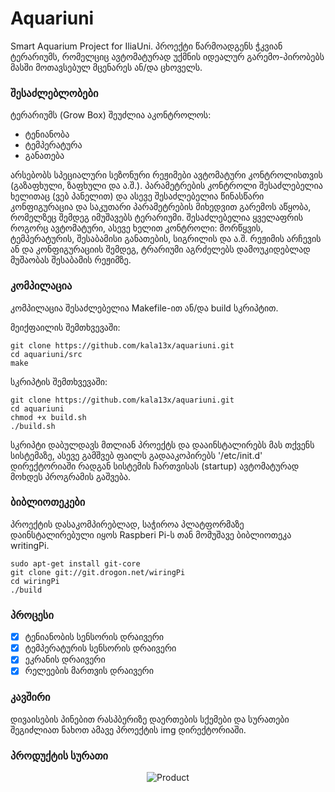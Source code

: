 # Aquariuni
Smart Aquarium Project for IliaUni.
პროექტი წარმოადგენს ჭკვიან ტერარიუმს, რომელციც ავტომატურად უქმნის იდეალურ გარემო-პირობებს მასში მოთავსებულ მცენარეს ან/და ცხოველს.

### შესაძლებლობები
ტერარიუმს (Grow Box) შეუძლია აკონტროლოს:
- ტენიანობა
- ტემპერატურა
- განათება

არსებობს სპეციალური სეზონური რეჟიმები ავტომატური კონტროლისთვის (გაზაფხული, ზაფხული და ა.შ.). პარამეტრების კონტროლი შესაძლებელია ხელითაც (ვებ პანელით) და ასევე შესაძლებელია წინასწარი კონფიგურაცია და საკუთარი პარამეტრების მიხედვით გარემოს აწყობა, რომელზეც შემდეგ იმუშავებს ტერარიუმი. შესაძლებელია ყველაფრის როგორც ავტომატური, ასევე ხელით კონტროლი: მორწყვის, ტემპერატურის, შესაბამისი განათების, სიგრილის და ა.შ. რეჟიმის არჩევის ან და კონფიგურაციის შემდეგ, ტრარიუმი აგრძელებს დამოუკიდებლად მუშაობას შესაბამის რეჟიმზე.

### კომპილაცია
კომპილაცია შესაძლებელია Makefile-ით ან/და build სკრიპტით.

მეიქფაილის შემთხვევაში:
```
git clone https://github.com/kala13x/aquariuni.git
cd aquariuni/src
make
```
სკრიპტის შემთხვევაში:
```
git clone https://github.com/kala13x/aquariuni.git
cd aquariuni
chmod +x build.sh
./build.sh
```
სკრიპტი დაბულდავს მთლიან პროექტს და დააინსტალირებს მას თქვენს სისტემაზე, ასევე გამშვებ ფაილს გადააკოპირებს '/etc/init.d' დირექტორიაში რადგან სისტემის ჩართვისას (startup) ავტომატურად მოხდეს პროგრამის გაშვება.

### ბიბლიოთეკები
პროექტის დასაკომპირებლად, საჭიროა პლატფორმაზე დაინსტალირებული იყოს Raspberi Pi-ს თან მომუშავე ბიბლიოთეკა writingPi.

```
sudo apt-get install git-core
git clone git://git.drogon.net/wiringPi
cd wiringPi
./build
```

### პროცესი
- [x] ტენიანობის სენსორის დრაივერი
- [x] ტემპერატურის სენსორის დრაივერი
- [x] ეკრანის დრაივერი
- [x] რელეების მართვის დრაივერი

### კავშირი
დივაისების პინებით რასპბერიზე დაერთების სქემები და სურათები შეგიძლიათ ნახოთ ამავე პროექტის img დირექტორიაში. 

### პროდუქტის სურათი
<p align="center">
  <img src="https://raw.githubusercontent.com/kala13x/aquariuni/master/img/product.png" alt="Product"/>
</p>
